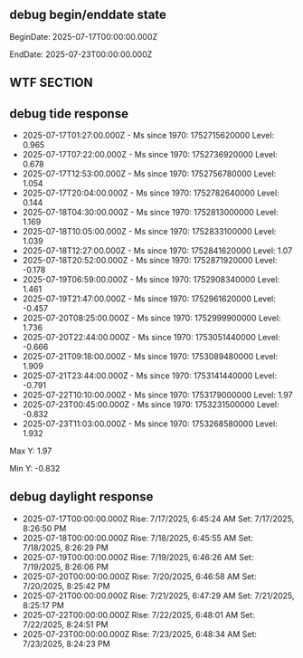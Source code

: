 ## debug begin/enddate state

BeginDate: 2025-07-17T00:00:00.000Z

EndDate: 2025-07-23T00:00:00.000Z


## WTF SECTION

## debug tide response

- 2025-07-17T01:27:00.000Z - Ms since 1970: 1752715620000 Level: 0.965
- 2025-07-17T07:22:00.000Z - Ms since 1970: 1752736920000 Level: 0.678
- 2025-07-17T12:53:00.000Z - Ms since 1970: 1752756780000 Level: 1.054
- 2025-07-17T20:04:00.000Z - Ms since 1970: 1752782640000 Level: 0.144
- 2025-07-18T04:30:00.000Z - Ms since 1970: 1752813000000 Level: 1.169
- 2025-07-18T10:05:00.000Z - Ms since 1970: 1752833100000 Level: 1.039
- 2025-07-18T12:27:00.000Z - Ms since 1970: 1752841620000 Level: 1.07
- 2025-07-18T20:52:00.000Z - Ms since 1970: 1752871920000 Level: -0.178
- 2025-07-19T06:59:00.000Z - Ms since 1970: 1752908340000 Level: 1.461
- 2025-07-19T21:47:00.000Z - Ms since 1970: 1752961620000 Level: -0.457
- 2025-07-20T08:25:00.000Z - Ms since 1970: 1752999900000 Level: 1.736
- 2025-07-20T22:44:00.000Z - Ms since 1970: 1753051440000 Level: -0.666
- 2025-07-21T09:18:00.000Z - Ms since 1970: 1753089480000 Level: 1.909
- 2025-07-21T23:44:00.000Z - Ms since 1970: 1753141440000 Level: -0.791
- 2025-07-22T10:10:00.000Z - Ms since 1970: 1753179000000 Level: 1.97
- 2025-07-23T00:45:00.000Z - Ms since 1970: 1753231500000 Level: -0.832
- 2025-07-23T11:03:00.000Z - Ms since 1970: 1753268580000 Level: 1.932

Max Y: 1.97

Min Y: -0.832

## debug daylight response
- 2025-07-17T00:00:00.000Z Rise: 7/17/2025, 6:45:24 AM Set: 7/17/2025, 8:26:50 PM
- 2025-07-18T00:00:00.000Z Rise: 7/18/2025, 6:45:55 AM Set: 7/18/2025, 8:26:29 PM
- 2025-07-19T00:00:00.000Z Rise: 7/19/2025, 6:46:26 AM Set: 7/19/2025, 8:26:06 PM
- 2025-07-20T00:00:00.000Z Rise: 7/20/2025, 6:46:58 AM Set: 7/20/2025, 8:25:42 PM
- 2025-07-21T00:00:00.000Z Rise: 7/21/2025, 6:47:29 AM Set: 7/21/2025, 8:25:17 PM
- 2025-07-22T00:00:00.000Z Rise: 7/22/2025, 6:48:01 AM Set: 7/22/2025, 8:24:51 PM
- 2025-07-23T00:00:00.000Z Rise: 7/23/2025, 6:48:34 AM Set: 7/23/2025, 8:24:23 PM
